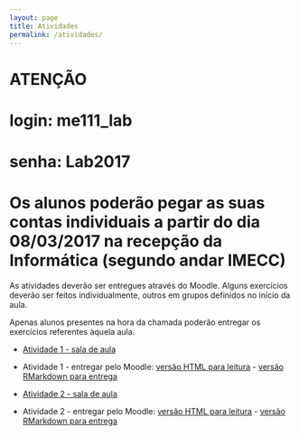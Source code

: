 ```yaml
---
layout: page
title: Atividades
permalink: /atividades/
---
```



# ATENÇÃO

#  login: me111_lab

#   senha: Lab2017

# Os alunos poderão pegar as suas contas individuais a partir do dia 08/03/2017 na recepção da Informática (segundo andar IMECC)

As atividades deverão ser entregues através do Moodle. Alguns exercícios deverão ser feitos individualmente, outros em grupos definidos no início da aula. 

Apenas alunos presentes na hora da chamada poderão entregar os exercícios referentes àquela aula.


* [Atividade 1 - sala de aula](atividade01/labintro.pdf)
* Atividade 1 - entregar pelo Moodle: [versão HTML para leitura](atividade01/Ex01.html) - [versão RMarkdown para entrega](atividade01/Ex01.Rmd.zip)

* [Atividade 2 - sala de aula](atividade02/lab2.pdf)
* Atividade 2 - entregar pelo Moodle: [versão HTML para leitura](atividade02/Ex02.html) - [versão RMarkdown para entrega](atividade01/Ex02.Rmd.zip)
